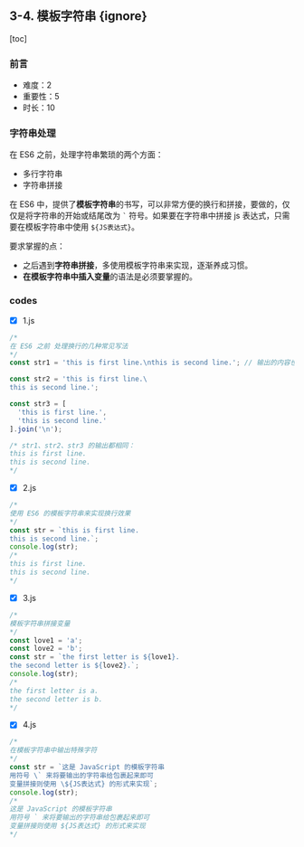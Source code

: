 ## 3-4. 模板字符串 {ignore}

[toc]

### 前言

- 难度：2
- 重要性：5
- 时长：10

### 字符串处理

在 ES6 之前，处理字符串繁琐的两个方面：
- 多行字符串
- 字符串拼接

在 ES6 中，提供了**模板字符串**的书写，可以非常方便的换行和拼接，要做的，仅仅是将字符串的开始或结尾改为 ``` ` ``` 符号。如果要在字符串中拼接 js 表达式，只需要在模板字符串中使用 ```${JS表达式}```。

要求掌握的点：
- 之后遇到**字符串拼接**，多使用模板字符串来实现，逐渐养成习惯。
- **在模板字符串中插入变量**的语法是必须要掌握的。

### codes

- [x] 1.js

```js
/*
在 ES6 之前 处理换行的几种常见写法
*/
const str1 = 'this is first line.\nthis is second line.'; // 输出的内容也会换行显示

const str2 = 'this is first line.\
this is second line.';

const str3 = [
  'this is first line.',
  'this is second line.'
].join('\n');

/* str1、str2、str3 的输出都相同：
this is first line.
this is second line.
*/
```

- [x] 2.js

```js
/*
使用 ES6 的模板字符串来实现换行效果
*/
const str = `this is first line.
this is second line.`;
console.log(str);
/*
this is first line.
this is second line.
*/
```

- [x] 3.js

```js
/*
模板字符串拼接变量
*/
const love1 = 'a';
const love2 = 'b';
const str = `the first letter is ${love1}.
the second letter is ${love2}.`;
console.log(str);
/*
the first letter is a.
the second letter is b.
*/
```

- [x] 4.js

```js
/*
在模板字符串中输出特殊字符
*/
const str = `这是 JavaScript 的模板字符串
用符号 \` 来将要输出的字符串给包裹起来即可
变量拼接则使用 \${JS表达式} 的形式来实现`;
console.log(str);
/*
这是 JavaScript 的模板字符串
用符号 ` 来将要输出的字符串给包裹起来即可
变量拼接则使用 ${JS表达式} 的形式来实现
*/
```